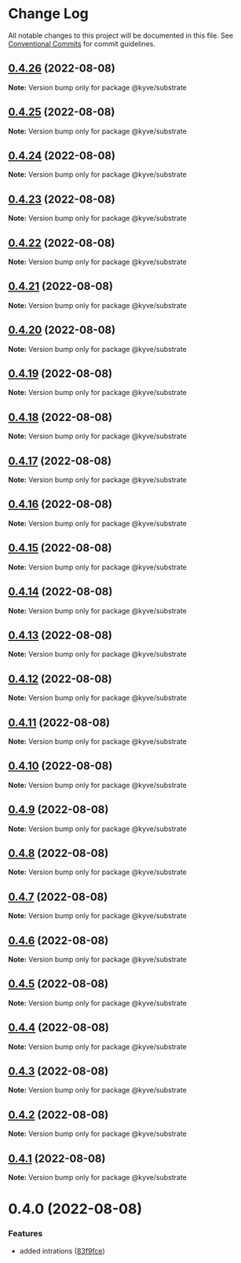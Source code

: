 # Change Log

All notable changes to this project will be documented in this file.
See [Conventional Commits](https://conventionalcommits.org) for commit guidelines.

## [0.4.26](https://github.com/KYVENetwork/node/compare/@kyve/substrate@0.4.25...@kyve/substrate@0.4.26) (2022-08-08)

**Note:** Version bump only for package @kyve/substrate





## [0.4.25](https://github.com/KYVENetwork/node/compare/@kyve/substrate@0.4.24...@kyve/substrate@0.4.25) (2022-08-08)

**Note:** Version bump only for package @kyve/substrate





## [0.4.24](https://github.com/KYVENetwork/node/compare/@kyve/substrate@0.4.23...@kyve/substrate@0.4.24) (2022-08-08)

**Note:** Version bump only for package @kyve/substrate





## [0.4.23](https://github.com/KYVENetwork/node/compare/@kyve/substrate@0.4.22...@kyve/substrate@0.4.23) (2022-08-08)

**Note:** Version bump only for package @kyve/substrate





## [0.4.22](https://github.com/KYVENetwork/node/compare/@kyve/substrate@0.4.21...@kyve/substrate@0.4.22) (2022-08-08)

**Note:** Version bump only for package @kyve/substrate





## [0.4.21](https://github.com/KYVENetwork/node/compare/@kyve/substrate@0.4.20...@kyve/substrate@0.4.21) (2022-08-08)

**Note:** Version bump only for package @kyve/substrate





## [0.4.20](https://github.com/KYVENetwork/node/compare/@kyve/substrate@0.4.19...@kyve/substrate@0.4.20) (2022-08-08)

**Note:** Version bump only for package @kyve/substrate





## [0.4.19](https://github.com/KYVENetwork/node/compare/@kyve/substrate@0.4.18...@kyve/substrate@0.4.19) (2022-08-08)

**Note:** Version bump only for package @kyve/substrate





## [0.4.18](https://github.com/KYVENetwork/node/compare/@kyve/substrate@0.4.17...@kyve/substrate@0.4.18) (2022-08-08)

**Note:** Version bump only for package @kyve/substrate





## [0.4.17](https://github.com/KYVENetwork/node/compare/@kyve/substrate@0.4.16...@kyve/substrate@0.4.17) (2022-08-08)

**Note:** Version bump only for package @kyve/substrate





## [0.4.16](https://github.com/KYVENetwork/node/compare/@kyve/substrate@0.4.15...@kyve/substrate@0.4.16) (2022-08-08)

**Note:** Version bump only for package @kyve/substrate





## [0.4.15](https://github.com/KYVENetwork/node/compare/@kyve/substrate@0.4.14...@kyve/substrate@0.4.15) (2022-08-08)

**Note:** Version bump only for package @kyve/substrate





## [0.4.14](https://github.com/KYVENetwork/node/compare/@kyve/substrate@0.4.13...@kyve/substrate@0.4.14) (2022-08-08)

**Note:** Version bump only for package @kyve/substrate





## [0.4.13](https://github.com/KYVENetwork/node/compare/@kyve/substrate@0.4.12...@kyve/substrate@0.4.13) (2022-08-08)

**Note:** Version bump only for package @kyve/substrate





## [0.4.12](https://github.com/KYVENetwork/node/compare/@kyve/substrate@0.4.11...@kyve/substrate@0.4.12) (2022-08-08)

**Note:** Version bump only for package @kyve/substrate





## [0.4.11](https://github.com/KYVENetwork/node/compare/@kyve/substrate@0.4.10...@kyve/substrate@0.4.11) (2022-08-08)

**Note:** Version bump only for package @kyve/substrate





## [0.4.10](https://github.com/KYVENetwork/node/compare/@kyve/substrate@0.4.9...@kyve/substrate@0.4.10) (2022-08-08)

**Note:** Version bump only for package @kyve/substrate





## [0.4.9](https://github.com/KYVENetwork/node/compare/@kyve/substrate@0.4.8...@kyve/substrate@0.4.9) (2022-08-08)

**Note:** Version bump only for package @kyve/substrate





## [0.4.8](https://github.com/KYVENetwork/node/compare/@kyve/substrate@0.4.7...@kyve/substrate@0.4.8) (2022-08-08)

**Note:** Version bump only for package @kyve/substrate





## [0.4.7](https://github.com/KYVENetwork/node/compare/@kyve/substrate@0.4.6...@kyve/substrate@0.4.7) (2022-08-08)

**Note:** Version bump only for package @kyve/substrate





## [0.4.6](https://github.com/KYVENetwork/node/compare/@kyve/substrate@0.4.5...@kyve/substrate@0.4.6) (2022-08-08)

**Note:** Version bump only for package @kyve/substrate





## [0.4.5](https://github.com/KYVENetwork/node/compare/@kyve/substrate@0.4.4...@kyve/substrate@0.4.5) (2022-08-08)

**Note:** Version bump only for package @kyve/substrate





## [0.4.4](https://github.com/KYVENetwork/node/compare/@kyve/substrate@0.4.3...@kyve/substrate@0.4.4) (2022-08-08)

**Note:** Version bump only for package @kyve/substrate





## [0.4.3](https://github.com/KYVENetwork/node/compare/@kyve/substrate@0.4.2...@kyve/substrate@0.4.3) (2022-08-08)

**Note:** Version bump only for package @kyve/substrate





## [0.4.2](https://github.com/KYVENetwork/node/compare/@kyve/substrate@0.4.1...@kyve/substrate@0.4.2) (2022-08-08)

**Note:** Version bump only for package @kyve/substrate





## [0.4.1](https://github.com/KYVENetwork/node/compare/@kyve/substrate@0.4.0...@kyve/substrate@0.4.1) (2022-08-08)

**Note:** Version bump only for package @kyve/substrate





# 0.4.0 (2022-08-08)


### Features

* added intrations ([83f9fce](https://github.com/KYVENetwork/node/commit/83f9fce39240bd96aa049914a797c710c6f13080))
